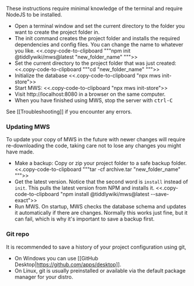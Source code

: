 These instructions require minimal knowledge of the terminal and require NodeJS to be installed.

- Open a terminal window and set the current directory to the folder you want to create the project folder in. 
- The init command creates the project folder and installs the required dependencies and config files. You can change the name to whatever you like. <<.copy-code-to-clipboard """npm init @tiddlywiki/mws@latest "new_folder_name" """>>
- Set the current directory to the project folder that was just created: <<.copy-code-to-clipboard """cd "new_folder_name" """>>
- Initialize the database <<.copy-code-to-clipboard "npx mws init-store">>
- Start MWS: <<.copy-code-to-clipboard "npx mws init-store">>
- Visit http://localhost:8080 in a browser on the same computer. 
- When you have finished using MWS, stop the server with <kbd>ctrl-C</kbd>

See [[Troubleshooting]] if you encounter any errors.

### Updating MWS

To update your copy of MWS in the future with newer changes will require re-downloading the code, taking care not to lose any changes you might have made.

- Make a backup: Copy or zip your project folder to a safe backup folder.  <<.copy-code-to-clipboard """tar -cf archive.tar "new_folder_name" """>>
- Get the latest version. Notice that the second word is `install` instead of `init`. This pulls the latest version from NPM and installs it. <<.copy-code-to-clipboard "npm install @tiddlywiki/mws@latest --save-exact">>
- Run MWS. On startup, MWS checks the database schema and updates it automatically if there are changes. Normally this works just fine, but it can fail, which is why it's important to save a backup first. 

### Git repo

It is recommended to save a history of your project configuration using git, 

- On Windows you can use [[GitHub Desktop|https://github.com/apps/desktop]]. 
- On Linux, git is usually preinstalled or available via the default package manager for your distro. 

